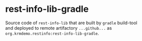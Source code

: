 # rest-info-lib-gradle
Source code of `rest-info-lib` that are built by `gradle` build-tool                    
and deployed to remote artifactory `...github...` as `org.krmdemo.restinfo:rest-info-lib-gradle`.

